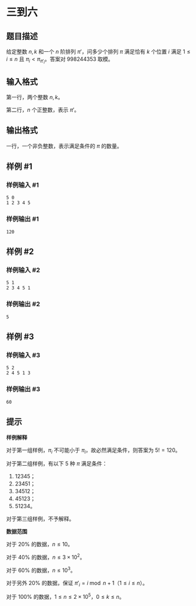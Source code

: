 # 三到六

## 题目描述

给定整数 $n,k$ 和一个 $n$ 阶排列 $\pi'$，问多少个排列 $\pi$ 满足恰有 $k$ 个位置 $i$ 满足 $1 \le i \le n$ 且 $\pi_i < \pi_{\pi'_i}$。答案对 $998244353$ 取模。

## 输入格式

第一行，两个整数 $n,k$。

第二行，$n$ 个正整数，表示 $\pi'$。

## 输出格式

一行，一个非负整数，表示满足条件的 $\pi$ 的数量。

## 样例 #1

### 样例输入 #1
```
5 0
1 2 3 4 5
```

### 样例输出 #1

```
120
```

## 样例 #2

### 样例输入 #2
```
5 1
2 3 4 5 1
```

### 样例输出 #2

```
5
```

## 样例 #3

### 样例输入 #3
```
5 2
2 4 5 1 3
```

### 样例输出 #3

```
60
```

## 提示

**样例解释**

对于第一组样例，$\pi_i$ 不可能小于 $\pi_i$，故必然满足条件，则答案为 $5! = 120$。 

对于第二组样例，有以下 $5$ 种 $\pi$ 满足条件：

 1. $12345$；
 1. $23451$；
 1. $34512$；
 1. $45123$；
 1. $51234$。

对于第三组样例，不予解释。

**数据范围**

对于 $20\%$ 的数据，$n \le 10$。

对于 $40\%$ 的数据，$n \le 3 \times 10^2$。

对于 $60\%$ 的数据，$n \le 10^3$。

对于另外 $20\%$ 的数据，保证 $\pi'_i = i \bmod n + 1$（$1 \le i \le n$）。

对于 $100\%$ 的数据，$1 \le n \le 2 \times 10^5$，$0 \le k \le n$。

